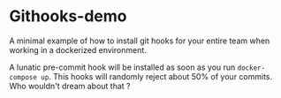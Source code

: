 # Githooks-demo

A minimal example of how to install git hooks for your entire team when working in a dockerized environment.

A lunatic pre-commit hook will be installed as soon as you run `docker-compose up`. This hooks will randomly reject about 50% of your commits. Who wouldn't dream about that ?
